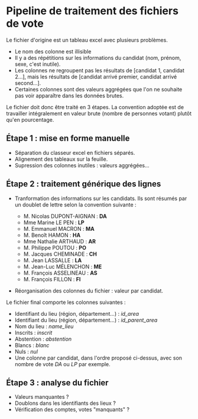 # Pipeline de traitement des fichiers de vote

Le fichier d'origine est un tableau excel avec plusieurs problèmes.
- Le nom des colonne est illisible
- Il y a des répétitions sur les informations du candidat (nom, prénom, sexe, c'est inutile).
- Les colonnes ne regroupent pas les résultats de [candidat 1, candidat 2...], mais les résultats de [candidat arrivé premier, candidat arrivé second...].
- Certaines colonnes sont des valeurs aggrégées que l'on ne souhaite pas voir apparaître dans les données brutes.

Le fichier doit donc être traité en 3 étapes. La convention adoptée est de travailler intégralement en valeur brute (nombre de personnes votant) plutôt qu'en pourcentage.

## Étape 1 : mise en forme manuelle

- Séparation du classeur excel en fichiers séparés.
- Alignement des tableaux sur la feuille.
- Supression des colonnes inutiles : valeurs aggrégées...

## Étape 2 : traitement générique des lignes

- Tranformation des informations sur les candidats. Ils sont résumés par un doublet de lettre selon la convention suivante :

    - M. Nicolas DUPONT-AIGNAN : **DA**
    - Mme Marine LE PEN : **LP**
    - M. Emmanuel MACRON : **MA**
    - M. Benoît HAMON : **HA**
    - Mme Nathalie ARTHAUD : **AR**
    - M. Philippe POUTOU : **PO**
    - M. Jacques CHEMINADE : **CH**
    - M. Jean LASSALLE : **LA**
    - M. Jean-Luc MÉLENCHON : **ME**
    - M. François ASSELINEAU : **AS**
    - M. François FILLON : **FI**

- Réorganisation des colonnes du fichier : valeur par candidat.

Le fichier final comporte les colonnes suivantes :

- Identifiant du lieu (région, département...) : *id_area*
- Identifiant du lieu (région, département...) : *id_parent_area*
- Nom du lieu : *name_lieu*
- Inscrits : *inscrit*
- Abstention : *abstention*
- Blancs : *blanc*
- Nuls : *nul*
- Une colonne par candidat, dans l'ordre proposé ci-dessus, avec son nombre de vote *DA* ou *LP* par exemple.

## Étape 3 : analyse du fichier

- Valeurs manquantes ?
- Doublons dans les identifiants des lieux ?
- Vérification des comptes, votes "manquants" ?

